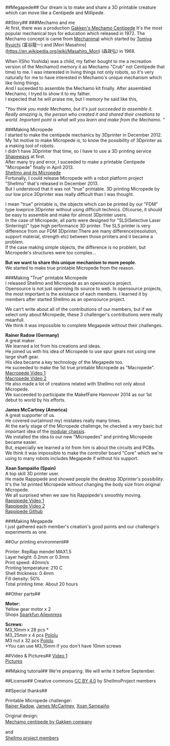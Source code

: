 
##Megapede##
Our dream is to make and share a 3D printable creature which can move like a Centipede and Millipede.

##Story##
###Mechamo and me  
 At first, there was a production [Gakken's Mechamo Centipede](http://otonanokagaku.net/products/mechanic/worm/history.html  ) 
It's the most popular mechanical toys for education which released in 1972. The Mechamo concept is came from  [Mechanimal](https://ja.wikipedia.org/wiki/%E3%83%A1%E3%82%AB%E3%83%8B%E3%83%9E%E3%83%AB) which started by 
[Tomiya Ryuichi](https://ja.wikipedia.org/wiki/%E5%AF%8C%E8%B0%B7%E9%BE%8D%E4%B8%80) (富谷龍一) and [Mori Masahiro]
(https://en.wikipedia.org/wiki/Masahiro_Mori) (森政弘) in 1968.  

 When I(Sho Yoshida) was a child, my father bought to me a recreation version of the Mechamo(I memory it as Mechamo "Crub" not Centipede that time) to me. 
 I was interested in living things not only robots, so it's very naturally for me to have interested in Mechamo's unique mechanism which like living things.  
 And I suceeded to assemble the Mechamo kit finally. After assembled Mechamo, I tryed to show it to my father.  
I expected that he will praise me, but I memory he said like this,  

*"You think you made Mechamo, but it's just succeeded to assemble it. Really amazing is, the person who created it and shared their creations to world. Important point is what will you learn and make from the Mechamo. "*   


###Making Micropede  
 I started to make the centipede mechanics by 3Dprinter in December 2012.  
My 1st motive to make Micropede is, to know the possibility of 3Dprinter as a making tool of robots.  
I didn't have 3Dprinter that time, so I have to use a 3D printing service [Shapeways](http://shapeways.com) at first.  
After many try and error, I suceeded to make a printable Centipede "Micropede" finally in April 2013.  
[Shellmo and its Micropede](https://www.youtube.com/watch?v=xYNSvGK80Wg)  
 Fortunally, I could release Micropede with a robot platform project "Shellmo" that's released in December 2013.  
But I understood that it was not  "true" printable. 3D printing Micropede by our low price 3Dprinter was really difficult than I was thought.  

 I mean "true" printable is, the objects which can be printed by our "FDM" type lowprice 3Dprinter without using difficult technics. Ofcourse, it should be easy to assemble and make for almost 3Dprinter users.  
In the case of Micropede, all parts were designed for "SLS(Selective Laser Sintering))" type high performance 3D printer. The SLS printer is very difference from our FDM 3Dprinter.There are many difference(resolution, support material, strength etc) between those printers and it became a problem.  
If the case making simple objects, the difference is no problem, but Micropede's structures were too complex...  

**But we want to share this unique mechanism to more people.**  
We started to make true printable Micropede from the reason.  


###Making "True" printable Micropede  
 I released Shellmo and Micropede as an opensource project.  
Opensource is not just openning its source to web. In opensource projects, the most important is the existance of each members. I learned it by members after started Shellmo as an opensource project.  

 We can't write about all of the contributions of our members, but if we select only about Micropede, these 3 challenger's contributions were really meanfull.  
We think it was impossible to complete Megapede without their challenges.  

__Rainer Radow (Germany)__  
A great maker.  
We learned a lot from his creations and ideas.  
He joined us with his idea of Micropede to use spur gears not using one large shaft gear.  
His idea became a key technology of the Megapede too.  
He suceeded to make the 1st true printable Micropede as "Macropede".  
[Macropede Video 1](https://www.youtube.com/watch?v=dby9-y3LWuI)  
[Macropede Video 2](https://www.youtube.com/watch?v=MxFvMthnkI4)  
He also made a lot of creations related with Shellmo not only about Micropede.  
We succeeded to participate the MakefFaire Hannover 2014 as our 1st debut to world by his efforts.  

__James McCartney (America)__  
 A great supporter of us.  
He covered our(almost my) mistakes really many times.  
At the early stage of the Micropede challenge, he checked a very basic but important idea of the [modular chassis](http://forum1.shellmo.org/attachment.php?aid=61).  
We installed the idea to our new "Micropedes" and printing Micropede became easier.   
But, especially we learned a lot from him is about the circuits and PCBs.  
We think it was impossible to make the controller board "Core" which we're using to many robots includes Megapede if without his support.  

__Xoan Sampaiño (Spain)__  
A top skill 3D printer user.  
He made Rappipede and showed people the desktop 3Dprinter's possibility.  
It's the 1st printed Micropede without changing the body size from original Micropede.  
We all surprised when we saw his Rappipede's smoothly moving.  
[Rappipede Video 1](https://www.youtube.com/watch?v=5SxTt_0yK84)  
[Rappipede Video 2](https://www.dropbox.com/sc/fmw0s3prkcso5qs/AADh8P2q8O4PXhfHao4VZ6Dba/21)  
[Rappipede Github](https://github.com/xoan/shellmo-rappipede)  

###Making Megapede  
 I just gathered each member's creation's good points and our challenge's experiments as one.  


##Our printing environment##

Printer: RepRap mendel MAX1.5  
Layer height: 0.2mm or 0.3mm  
Print speed: 40mm/s  
Printing temperature: 210 C  
Shell thickness: 0.4mm  
Fill density: 50%  
Total printing time: About 20 hours

##Other parts##

__Motor:__  
Yellow gear motor x 2  
Shops [Sparkfun](https://www.sparkfun.com/products/13302),[Aliexpress](http://www.aliexpress.com/item/Free-Shipping-1pc-Intelligent-Car-Gear-Motor-TT-Motor-Robot-Gear-Motor-for-Arduino-New/2021653093.html)   

__Screws:__  
M3_10mm x 28 pcs *  
M3_25mm x 4 pcs [Pololu](https://www.pololu.com/product/1077)  
M3 nut x 32 pcs [Pololu](https://www.pololu.com/product/1069)  
*You can use M3_15mm if you don't have 10mm screws  

##Video & Pictures##
[Video 1](https://youtu.be/yfT-OWgM8ek)  
[Pictures](https://drive.google.com/folderview?id=0BzXngGiXNca9fjhMdy04RHRUTDA3R2JDX1hneXNLdXozVDJyY0lXaWRUN3djOW5vR0ZmeXc&usp=sharing)  

##Making tutorial##
We're preparing.
We will write it before September.

##License##
Creative commons [CC BY 4.0](http://creativecommons.org/licenses/by/4.0/) by ShellmoProject members  

##Special thanks##

Printable Micropede challenger:  
[Rainer Radow](http://radow.org/index.php), [James McCartney](https://www.facebook.com/james.mccartney.334), [Xoan Sampaiño](https://www.facebook.com/xoansampainho)

Original design:  
[Mechamo centipede by Gakken company](http://otonanokagaku.net/products/mechanic/worm/history.html)　　

and  
[Shellmo project members](https://www.facebook.com/groups/260857484072218/)　　
